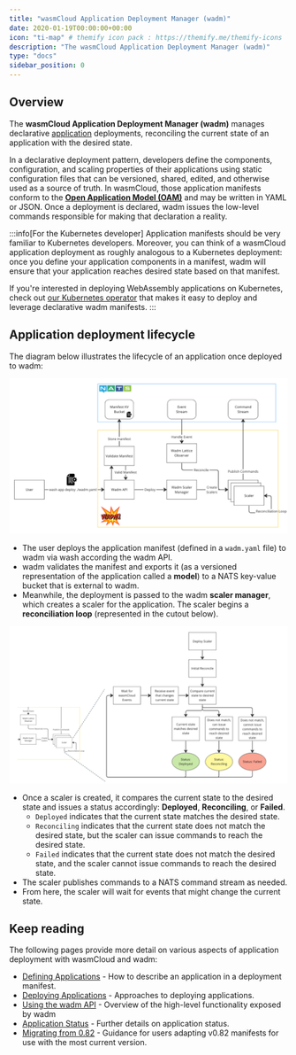 ```yaml
---
title: "wasmCloud Application Deployment Manager (wadm)"
date: 2020-01-19T00:00:00+00:00
icon: "ti-map" # themify icon pack : https://themify.me/themify-icons
description: "The wasmCloud Application Deployment Manager (wadm)"
type: "docs"
sidebar_position: 0
---
```


## Overview

The **wasmCloud Application Deployment Manager (wadm)** manages declarative [application](/docs/concepts/applications) deployments, reconciling the current state of an application with the desired state. 

In a declarative deployment pattern, developers define the components, configuration, and scaling properties of their applications using static configuration files that can be versioned, shared, edited, and otherwise used as a source of truth. In wasmCloud, those application manifests conform to the [**Open Application Model (OAM)**](https://oam.dev/) and may be written in YAML or JSON. Once a deployment is declared, wadm issues the low-level commands responsible for making that declaration a reality.

:::info[For the Kubernetes developer]
Application manifests should be very familiar to Kubernetes developers. Moreover, you can think of a wasmCloud application deployment as roughly analogous to a Kubernetes deployment: once you define your application components in a manifest, wadm will ensure that your application reaches desired state based on that manifest. 

If you're interested in deploying WebAssembly applications on Kubernetes, check out [our Kubernetes operator](/docs/kubernetes) that makes it easy to deploy and leverage declarative wadm manifests.
:::

## Application deployment lifecycle

The diagram below illustrates the lifecycle of an application once deployed to wadm:

![Application deployment lifecycle](../../../static/img/application-lifecycle.jpg)

* The user deploys the application manifest (defined in a `wadm.yaml` file) to wadm via wash according the wadm API. 
* wadm validates the manifest and exports it (as a versioned representation of the application called a **model**) to a NATS key-value bucket that is external to wadm.
* Meanwhile, the deployment is passed to the wadm **scaler manager**, which creates a scaler for the application. The scaler begins a **reconciliation loop** (represented in the cutout below).

![Reconciliation loop](../../../static/img/reconciliation-loop.jpg)

* Once a scaler is created, it compares the current state to the desired state and issues a status accordingly: **Deployed**, **Reconciling**, or **Failed**. 
    - `Deployed` indicates that the current state matches the desired state.
    - `Reconciling` indicates that the current state does not match the desired state, but the scaler can issue commands to reach the desired state.
    - `Failed` indicates that the current state does not match the desired state, and the scaler cannot issue commands to reach the desired state.
* The scaler publishes commands to a NATS command stream as needed.
* From here, the scaler will wait for events that might change the current state.   

## Keep reading

The following pages provide more detail on various aspects of application deployment with wasmCloud and wadm:

* [Defining Applications](/docs/ecosystem/wadm/model) - How to describe an application in a deployment manifest.
* [Deploying Applications](/docs/ecosystem/wadm/usage) - Approaches to deploying applications.
* [Using the wadm API](/docs/ecosystem/wadm/api) - Overview of the high-level functionality exposed by wadm
* [Application Status](/docs/ecosystem/wadm/status) - Further details on application status.
* [Migrating from 0.82](/docs/ecosystem/wadm/migrating) - Guidance for users adapting v0.82 manifests for use with the most current version. 